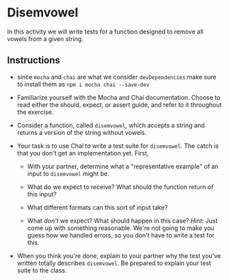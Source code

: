 # Disemvowel

In this activity we will write tests for a function designed to remove all vowels from a given string.

## Instructions

* since `mocha` and `chai` are what we consider `devDependencies` make sure to install them as `npm i mocha chai --save-dev`

* Familiarize yourself with the Mocha and Chai documentation. Choose to read either the should, expect, or assert guide, and refer to it throughout the exercise.

* Consider a function, called `disemvowel`, which accepts a string and returns a version of the string without vowels.

* Your task is to use Chai to write a test suite for `disemvowel`. The catch is that you don't get an implementation yet. First,

  * With your partner, determine what a "representative example" of an input to `disemvowel` might be.

  * What do we expect to receive? What should the function return of this input?

  * What different formats can this sort of input take?

  * What _don't_ we expect? What should happen in this case? _Hint_: Just come up with something reasonable. We're not going to make you guess how we handled errors, so you don't have to write a test for this.

* When you think you're done, explain to your partner why the test you've written totally describes `disemvowel`. Be prepared to explain your test suite to the class.

